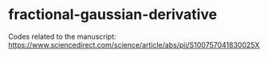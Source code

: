 # fractional-gaussian-derivative
Codes related to the manuscript: https://www.sciencedirect.com/science/article/abs/pii/S100757041830025X
